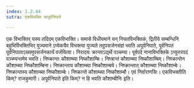 ```yaml
---
index: 1.2.44
sutra: एकविभक्ति चापूर्वनिपाते

---
```

एक विभाक्तिर् यस्य तदिदम् एकविभाक्ति। समासे विधीयमाने यन् नियतविभक्तिकं, द्वितीये सम्बन्धिनि बहुभिर्विभक्तिभिर् युज्यमाने ऽप्येकयैव विभक्त्या युज्यते तदुपसर्जनसंज्ञं भवति अपूर्वनिपाते, पूर्वनिपतं पूर्वनिपाताऽख्यमुपसर्जनकार्यं वर्जयित्वा। निरादयः क्रान्ताऽद्यर्थे पञ्चम्या। पूर्वपदे नानाविभक्तिके ऽप्युत्तरपदं पञ्च्म्यन्तमेव भवति। निष्क्रान्तः कौशाम्ब्या निष्कौशाम्बिः। निष्त्रान्तं कौशाम्ब्या निष्कौशाम्बिम्। निष्क्रान्तेन कौशाम्ब्या निष्कौशाम्बिना। निष्क्रान्ताय कौशाम्ब्या निष्कौशाम्बये। निष्क्रान्तात् कौशाम्ब्या निष्कौशाम्बेः। निष्क्रान्तस्य कौशाम्ब्या निष्कौशाम्बेः। निष्क्रान्ते कौशाम्ब्या निष्कौशाम्बौ। एवं निर्वाराणसिः। एकविभक्तीति किम्? राजकुमारी। अपूर्वनिपाते इति किम्? न हि भवति कौशाम्बीनिः इति।